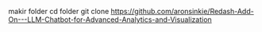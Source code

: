 makir folder 
cd folder 
git clone https://github.com/aronsinkie/Redash-Add-On---LLM-Chatbot-for-Advanced-Analytics-and-Visualization
